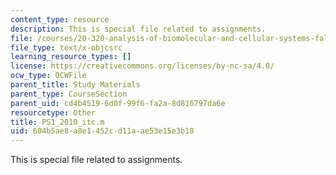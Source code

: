 ```yaml
---
content_type: resource
description: This is special file related to assignments.
file: /courses/20-320-analysis-of-biomolecular-and-cellular-systems-fall-2012/604b5ae8a8e1452cd11aae53e15e3b18_PS1_2010_itc.m
file_type: text/x-objcsrc
learning_resource_types: []
license: https://creativecommons.org/licenses/by-nc-sa/4.0/
ocw_type: OCWFile
parent_title: Study Materials
parent_type: CourseSection
parent_uid: cd4b4519-6d0f-99f6-fa2a-8d816797da6e
resourcetype: Other
title: PS1_2010_itc.m
uid: 604b5ae8-a8e1-452c-d11a-ae53e15e3b18
---
```

This is special file related to assignments.